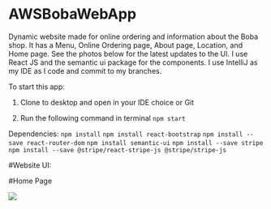 # AWSBobaWebApp
Dynamic website made for online ordering and information about the Boba shop.  It has a Menu, Online Ordering page, About page, Location, and Home page.  See the photos below for the latest updates to the UI.  I use React JS and the semantic ui package for the components.  I use IntelliJ as my IDE as I code and commit to my branches.  

To start this app:

1) Clone to desktop and open in your IDE choice or Git

2) Run the following command in terminal
```npm start```


Dependencies: 
```npm install```
```npm install react-bootstrap```
```npm install --save react-router-dom```
```npm install semantic-ui```
```npm install --save stripe```
```npm install --save @stripe/react-stripe-js @stripe/stripe-js```

#Website UI: 

#Home Page

<img src="./images/Home1.png" size="large" floated/>
